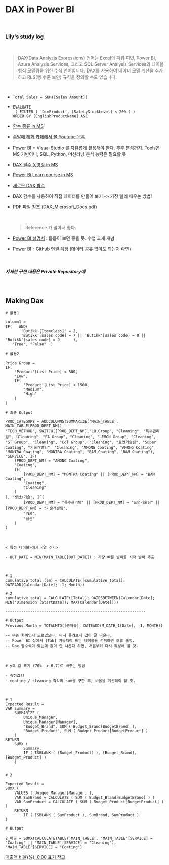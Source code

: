 # DAX in Power BI

<br>

### Lily's study log

<br>

> DAX(Data Analysis Expressions) 언어는 Excel의 파워 피벗, Power BI, Azure Analysis Services, 그리고 SQL Server Analysis Services의 테이블 형식 모델링을 위한 수식 언어입니다. DAX를 사용하여 데이터 모델 계산을 추가하고 RLS(행 수준 보안) 규칙을 정의할 수도 있습니다.

<br>

- ```dax
  Total Sales = SUM([Sales Amount])
  ```

- ```dax
  EVALUATE
   ( FILTER ( 'DimProduct', [SafetyStockLevel] < 200 ) )
  ORDER BY [EnglishProductName] ASC
  ```

- [함수 종류 in MS](https://docs.microsoft.com/ko-kr/dax/dax-overview)

- [주말에 혜화 카페에서 볼 Youtube 목록](https://www.youtube.com/results?search_query=power+bi+dax)

- Power BI + Visual Studio 를 자유롭게 활용해야 한다. 추후 분석까지. Tools은 MS 기반이나, SQL, Python, 머신러닝 분석 능력은 필요할 듯
- [DAX 필수 동영상 in MS](https://docs.microsoft.com/ko-kr/dax/dax-learn-videos)

- [Power Bi Learn course in MS](https://docs.microsoft.com/en-us/learn/paths/dax-power-bi/)

- [새로운 DAX 함수](https://docs.microsoft.com/ko-kr/dax/new-dax-functions)

- DAX 함수를 사용하여 직접 데이터를 만들어 보기 -> 가장 빨리 배우는 방법!

- PDF 파일 참조 (DAX_Microsoft_Docs.pdf)

  <br>

  > Reference 가 많아서 좋다.

- [Power BI 설명서](https://docs.microsoft.com/ko-kr/power-bi/) : 틈틈이 보면 좋을 듯. 수업 교재 개념
- Power BI - Github 연결 계정 (데이터 공유 없이도 되는지 확인)

<br>

##### 자세한 구현 내용은 Private Repository에

<br>

## Making Dax

```dax
# 활용1

column1 =
IF(   AND(
       'Butikk'[Itemclass]' = 2,
       'Butikk'[sales code] = 7 || 'Butikk'[sales code] = 8 || 'Butikk'[sales code] = 9      ),
   "True", "False"  )
```

```dax
# 활용2

Price Group =
IF(
    'Product'[List Price] < 500,
    "Low",
    IF(
        'Product'[List Price] < 1500,
        "Medium",
        "High"
    )
)
```

```dax
# 최종 Output

PROD_CATEGORY = ADDCOLUMNS(SUMMARIZE('MAIN_TABLE', MAIN_TABLE[PROD_DEPT_NM]),
"TECH_METHOD", SWITCH([PROD_DEPT_NM],"LO Group", "Cleaning", "특수관리팀", "Cleaning", "FA Group", "Cleaning", "LEMON Group", "Cleaning", "ST Group", "Cleaning", "Col Group", "Cleaning", "표면기술팀", "Super Coating", "기술개발팀", "Cleaning", "AMONG Coating", "AMONG Coating", "MONTRA Coating", "MONTRA Coating", "BAM Coating", "BAM Coating"), "SERVICE", IF(
    [PROD_DEPT_NM] = "AMONG Coating",
    "Coating",
    IF(
        [PROD_DEPT_NM] = "MONTRA Coating" || [PROD_DEPT_NM] = "BAM Coating",
        "Coating",
        "Cleaning"
    )
), "생산/기술", IF(
        [PROD_DEPT_NM] = "특수관리팀" || [PROD_DEPT_NM] = "표면기술팀" || [PROD_DEPT_NM] = "기술개발팀",
        "기술",
        "생산"
    )
)
```

<br>

```dax
< 특정 테이블>에서 <열 추가>

- OUT_DATE = MIN(MAIN_TABLE[OUT_DATE]) : 가장 빠른 날짜를 시작 날짜 추출
```

<br>

```dax
# 1
cumulative total (lm) = CALCULATE([cumulative total]; DATEADD(Calendar[Date]; -1; Month))

# 2
cumulative total = CALCULATE([Total]; DATESBETWEEN(Calendar[Date]; MIN('Dimension'[StartDate]); MAX(Calendar[Date])))

--------------------------------------------------------------

# Output
Previous Month = TOTALMTD([총매출], DATEADD(M_DATE_1[Date], -1, MONTH))

-- 무슨 차이인지 모르겠으나, 다시 돌려보니 값이 잘 나온다. 
-- Power BI 상에서 [Tab] 기능처럼 뜨는 테이블을 선택하면 오류 줄임.
-- Dax 함수식이 맞는데 값이 안 나온다 하면, 처음부터 다시 작성해 볼 것.
```

<br>

```dax
# y축 값 표기 (70% -> 0.7)로 바꾸는 방법

- 측정값!! 
- coating / cleaning 각각의 sum을 구한 후, 비율을 계산해야 할 것.

```

<br>

```dax
# 1
Expected Result =
VAR Summary =
    SUMMARIZE (
        Unique_Manager,
        Unique_Manager[Manager],
        "Budget_Brand", SUM ( Budget_Brand[BudgetBrand] ),
        "Budget_Product", SUM ( Budget_Product[BudgetProduct] )
    )
RETURN
    SUMX (
        Summary,
        IF ( ISBLANK ( [Budget_Product] ), [Budget_Brand], [Budget_Product] )
    )
    
    
# 2
    
Expected Result =
SUMX (
    VALUES ( Unique_Manager[Manager] ),
    VAR SumBrand = CALCULATE ( SUM ( Budget_Brand[BudgetBrand] ) )
    VAR SumProduct = CALCULATE ( SUM ( Budget_Product[BudgetProduct] ) )
    RETURN
        IF ( ISBLANK ( SumProduct ), SumBrand, SumProduct )
)
```

```
# Output

2_매출 = SUMX(CALCULATETABLE('MAIN_TABLE', 'MAIN_TABLE'[SERVICE] = "Coating" || 'MAIN_TABLE'[SERVICE] = "Cleaning"), 'MAIN_TABLE'[SERVICE] = "Coating")
```

[매출액 비율(%), 0.00 표기 참고](https://m.blog.naver.com/daxingintherain/221828808615)





















